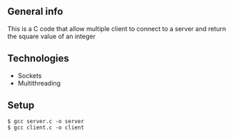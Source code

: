 ## General info
This is a C code that allow multiple client to connect to a server and return the square value of an integer 

## Technologies
* Sockets
* Multithreading

## Setup

```
$ gcc server.c -o server
$ gcc client.c -o client

```



